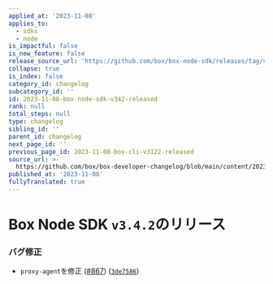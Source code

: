 ```yaml
---
applied_at: '2023-11-08'
applies_to:
  - sdks
  - node
is_impactful: false
is_new_feature: false
release_source_url: 'https://github.com/box/box-node-sdk/releases/tag/v3.4.2'
collapse: true
is_index: false
category_id: changelog
subcategory_id: ''
id: 2023-11-08-box-node-sdk-v342-released
rank: null
total_steps: null
type: changelog
sibling_id: ''
parent_id: changelog
next_page_id: ''
previous_page_id: 2023-11-08-box-cli-v3122-released
source_url: >-
  https://github.com/box/box-developer-changelog/blob/main/content/2023/11-08-box-node-sdk-v342-released.md
published_at: '2023-11-08'
fullyTranslated: true
---
```

# Box Node SDK `v3.4.2`のリリース

### バグ修正

* `proxy-agent`を修正 ([#867][1]) ([`3de7586`][2])

[1]: https://github.com/box/box-node-sdk/issues/867

[2]: https://github.com/box/box-node-sdk/commit/3de7586e44dbb7c8e1bff8f34471964805c810f5
